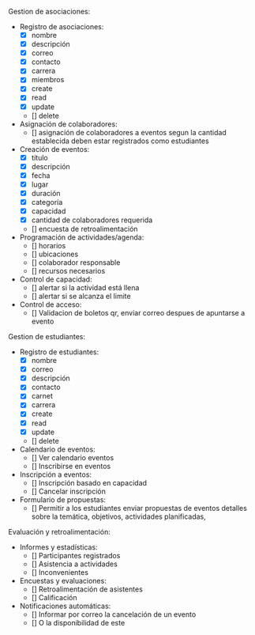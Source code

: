 Gestion de asociaciones:
- Registro de asociaciones:
  - [x] nombre
  - [x] descripción
  - [x] correo
  - [x] contacto
  - [x] carrera
  - [x] miembros
  - [x] create
  - [x] read
  - [x] update
  - [] delete
- Asignación de colaboradores:
  - [] asignación de colaboradores a eventos segun la cantidad establecida deben estar registrados como estudiantes
- Creación de eventos:
  - [x] título
  - [x] descripción
  - [x] fecha
  - [x] lugar
  - [x] duración
  - [x] categoría
  - [x] capacidad
  - [x] cantidad de colaboradores requerida
  - [] encuesta de retroalimentación
- Programación de actividades/agenda:
  - [] horarios
  - [] ubicaciones
  - [] colaborador responsable
  - [] recursos necesarios
- Control de capacidad:
  - [] alertar si la actividad está llena
  - [] alertar si se alcanza el limite
- Control de acceso:
  - [] Validacion de boletos qr, enviar correo despues de apuntarse a evento


Gestion de estudiantes:
- Registro de estudiantes:
  - [x] nombre
  - [x] correo
  - [x] descripción
  - [x] contacto
  - [x] carnet
  - [x] carrera
  - [x] create
  - [x] read
  - [x] update
  - [] delete
- Calendario de eventos:
  - [] Ver calendario eventos
  - [] Inscribirse en eventos
- Inscripción a eventos:
  - [] Inscripción basado en capacidad
  - [] Cancelar inscripción
- Formulario de propuestas:
  - [] Permitir a los estudiantes enviar propuestas de eventos detalles sobre la temática, objetivos, actividades planificadas, 
  

Evaluación y retroalimentación:
- Informes y estadísticas: 
  - [] Participantes registrados
  - [] Asistencia a actividades
  - [] Inconvenientes
- Encuestas y evaluaciones: 
  - [] Retroalimentación de asistentes
  - [] Calificación
- Notificaciones automáticas:
  - [] Informar por correo la cancelación de un evento
  - [] O la disponibilidad de este